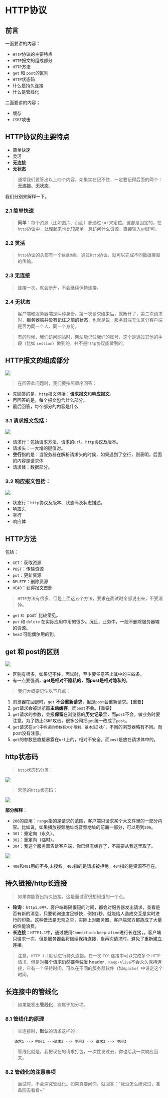 # HTTP协议

## 前言

一面要讲的内容：

- `HTTP`协议的主要特点
- `HTTP`报文的组成部分
- `HTTP`方法
- `get` 和 `post`的区别
- `HTTP`状态码
- 什么是持久连接
- 什么是管线化

二面要讲的内容；

- 缓存
- `CSRF`攻击

## HTTP协议的主要特点

- 简单快速
- 灵活
- **无连接**
- **无状态**

> 通常我们要答出以上四个内容。如果实在记不住，一定要记得后面的两个：**无连接、无状态**。


我们分别来解释一下。


### 2.1 简单快速

> **简单**：每个资源（比如图片、页面）都通过 url 来定位。这都是固定的，在`http`协议中，处理起来也比较简单，想访问什么资源，直接输入url即可。


### 2.2 灵活

> `http`协议的头部有一个`数据类型`，通过`http`协议，就可以完成不同数据类型的传输。

### 2.3 无连接

> 连接一次，就会断开，不会继续保持连接。

### 2.4 无状态

> 客户端和服务器端是两种身份。第一次请求结束后，就断开了，第二次请求时，**服务器端并没有记住之前的状态**，也就是说，服务器端无法区分客户端是否为同一个人、同一个身份。

> 有的时候，我们访问网站时，网站能记住我们的账号，这个是通过其他的手段（比如 `session`）做到的，并不是`http`协议能做到的。


## HTTP报文的组成部分

![](http://img.smyhvae.com/20180306_1400.png)

> 在回答此问题时，我们要按照顺序回答：

- 先回答的是，`http`报文包括：**请求报文**和**响应报文**。
- 再回答的是，每个报文包含什么部分。
- 最后回答，每个部分的内容是什么

### 3.1 请求报文包括：

![](http://img.smyhvae.com/20180228_1505.jpg)

- 请求行：包括请求方法、请求的`url`、`http`协议及版本。
- 请求头：一大堆的键值对。
- **空行**指的是：当服务器在解析请求头的时候，如果遇到了空行，则表明，后面的内容是请求体
- 请求体：数据部分。

### 3.2 响应报文包括：

![](http://img.smyhvae.com/20180228_1510.jpg)


- 状态行：`http`协议及版本、状态码及状态描述。
- 响应头
- 空行
- 响应体


## HTTP方法

包括：

- `GET`：获取资源
- `POST`：传输资源
- `put`：更新资源
- `DELETE`：删除资源
- `HEAD`：获得报文首部

> `HTTP`方法有很多，但是上面这五个方法，要求在面试时全部说出来，不要漏掉。

- `get` `和 `post` 比较常见。
- `put` 和 `delete` 在实际应用中用的很少。况且，业务中，一般不删除服务器端的资源。
- `head` 可能偶尔用的到。


## get 和 post的区别

![](http://img.smyhvae.com/20180306_1415.png)

- 区别有很多，如果记不住，面试时，至少要任意答出其中的三四条。
- 有一点要强调，**get是相对不隐私的，而post是相对隐私的**。

> 我们大概要记住以下几点：

1. 浏览器在回退时，`get` **不会重新请求**，但是`post`会重新请求。【重要】
2. `get`请求会被浏览器**主动缓存**，而`post`不会。【重要】
3. `get`请求的参数，会报**保留**在浏览器的**历史记录**里，而`post`不会。做业务时要注意。为了防止`CSRF`攻击，很多公司把`get`统一改成了`post`。
4. `get`请求在`url`中`传递的参数有大小限制，基本是`2kb`，不同的浏览器略有不同。而post没有注意。
5. `get`的参数是直接暴露在`url`上的，相对不安全。而`post`是放在请求体中的。


## http状态码

> `http`状态码分类：

![](http://img.smyhvae.com/20180306_1430.png)

> 常见的`http`状态码：

![](http://img.smyhvae.com/20180306_1431.png)


**部分解释**：

- `206`的应用：`range`指的是请求的范围，客户端只请求某个大文件里的一部分内容。比如说，如果播放视频地址或音频地址的前面一部分，可以用到`206`。
- `301`：重定向（永久）。
- `302`：重定向（临时）。
- `304`：我这个服务器告诉客户端，你已经有缓存了，不需要从我这里取了。

![](http://img.smyhvae.com/20180306_1440.png)

- `400`和`401`用的不多,未授权。`403`指的是请求被拒绝。`404`指的是资源不存在。

## 持久链接/http长连接

> 如果你能答出持久链接，这是面试官很想知道的一个点。

- **轮询**：`http1.0`中，客户端每隔很短的时间，都会对服务器发出请求，查看是否有新的消息，只要轮询速度足够快，例如`1`秒，就能给人造成交互是实时进行的印象。这种做法是无奈之举，实际上对服务器、客户端双方都造成了大量的性能浪费。
- **长连接**：`HTTP1.1`中，通过使用`Connection:keep-alive`进行长连接，。客户端只请求一次，但是服务器会将继续保持连接，当再次请求时，避免了重新建立连接。

> 注意，`HTTP 1.1`默认进行持久连接。在一次 `TCP` 连接中可以完成多个 `HTTP` 请求，但是对**每个请求仍然要单独发 header**，`Keep-Alive`不会永久保持连接，它有一个保持时间，可以在不同的服务器软件（如`Apache`）中设定这个时间。


## 长连接中的管线化

> 如果能答出**管线化**，则属于加分项。

### 8.1 管线化的原理

> 长连接时，**默认**的请求这样的：

```
	请求1 --> 响应1 -->请求2 --> 响应2 --> 请求3 --> 响应3
```


> 管线化就是，我把现在的请求打包，一次性发过去，你也给我一次响应回来。


### 8.2 管线化的注意事项

> 面试时，不会深究管线化。如果真要问你，就回答：“我没怎么研究过，准备回去看看~”
